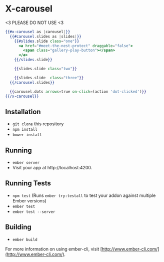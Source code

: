 # X-carousel

<3 PLEASE DO NOT USE <3

```hbs
{{#x-carousel as |carousel|}}
  {{#carousel.slides as |slides|}}
    {{#slides.slide class="one"}}
      <a href="#meet-the-nest-protect" draggable="false">
        <span class="gallery-play-button"></span>
      </a>
    {{/slides.slide}}

    {{slides.slide class="two"}}

    {{slides.slide  class="three"}}
  {{/carousel.slides}}

  {{carousel.dots arrows=true on-click=(action 'dot-clicked')}}
{{/x-carousel}}
```

## Installation

* `git clone` this repository
* `npm install`
* `bower install`

## Running

* `ember server`
* Visit your app at http://localhost:4200.

## Running Tests

* `npm test` (Runs `ember try:testall` to test your addon against multiple Ember versions)
* `ember test`
* `ember test --server`

## Building

* `ember build`

For more information on using ember-cli, visit [http://www.ember-cli.com/](http://www.ember-cli.com/).
